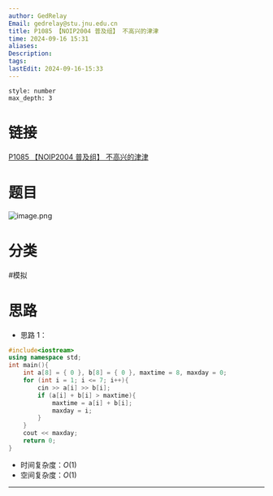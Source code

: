 ```yaml
---
author: GedRelay
Email: gedrelay@stu.jnu.edu.cn
title: P1085 【NOIP2004 普及组】 不高兴的津津
time: 2024-09-16 15:31
aliases: 
Description: 
tags: 
lastEdit: 2024-09-16-15:33
---
```


```toc
style: number
max_depth: 3
```

# 链接
[P1085 【NOIP2004 普及组】 不高兴的津津](https://www.luogu.com.cn/problem/P1085) 

# 题目
![image.png](https://ged-pic-bed.oss-cn-guangzhou.aliyuncs.com/img/202409161531532.png)


# 分类
#模拟 

# 思路
- 思路 1：


```cpp
#include<iostream>
using namespace std;
int main(){
	int a[8] = { 0 }, b[8] = { 0 }, maxtime = 8, maxday = 0;
	for (int i = 1; i <= 7; i++){
		cin >> a[i] >> b[i];
		if (a[i] + b[i] > maxtime){
			maxtime = a[i] + b[i];
			maxday = i;
		}
	}
	cout << maxday;
	return 0;
}
```


- 时间复杂度：${O\left( 1 \right)  }$ 
- 空间复杂度：${O\left( 1 \right)  }$ 


---

